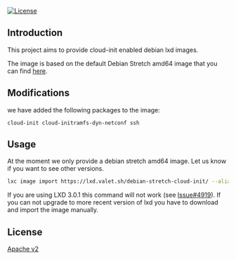 [![License](http://img.shields.io/:license-apache-blue.svg?style=flat-square)](http://www.apache.org/licenses/LICENSE-2.0.html)


## Introduction

This project aims to provide cloud-init enabled debian lxd images.

The image is based on the default Debian Stretch amd64 image that you can find [here](https://images.linuxcontainers.org/).


## Modifications

we have added the following packages to the image:
```
cloud-init cloud-initramfs-dyn-netconf ssh
``` 


## Usage

At the moment we only provide a debian stretch amd64 image. Let us know if you want to see other versions.
```bash
lxc image import https://lxd.valet.sh/debian-stretch-cloud-init/ --alias debian-stretch-cloud-init
```

If you are using LXD 3.0.1 this command will not work (see [Issue#4919](https://github.com/lxc/lxd/issues/4919)). If you can not upgrade to more recent version of lxd you have to download and import the image manually.


## License

[Apache v2](./LICENSE.md)